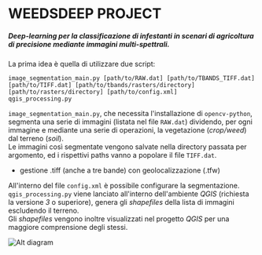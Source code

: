 # WEEDSDEEP PROJECT

##### Deep-learning per la classificazione di infestanti in scenari di agricoltura di precisione mediante immagini multi-spettrali.

La prima idea è quella di utilizzare due script:  

```
image_segmentation_main.py [path/to/RAW.dat] [path/to/TBANDS_TIFF.dat] [path/to/TIFF.dat] [path/to/tbands/rasters/directory] [path/to/rasters/directory] [path/to/config.xml]
qgis_processing.py
```

`image_segmentation_main.py`, che necessita l'installazione di `opencv-python`, segmenta una serie di immagini (listata nel file `RAW.dat`) dividendo, per ogni immagine e mediante una serie di operazioni, la vegetazione (_crop/weed_) dal terreno (_soil_).  
Le immagini così segmentate vengono salvate nella directory passata per argomento, ed i rispettivi paths vanno a popolare il file `TIFF.dat`.

+ gestione .tiff (anche a tre bande) con geolocalizzazione (.tfw)

All'interno del file `config.xml` è possibile configurare la segmentazione.  
`qgis_processing.py` viene lanciato all'interno dell'ambiente _QGIS_ (richiesta la versione _3_ o superiore), genera gli _shapefiles_ della lista di immagini escludendo il terreno.  
Gli _shapefiles_ vengono inoltre visualizzati nel progetto _QGIS_ per una maggiore comprensione degli stessi.  

![Alt diagram](https://i.ibb.co/JK6ppXb/diag.png)
